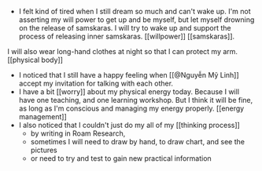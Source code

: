 - I felt kind of tired when I still dream so much and can't wake up. I'm not asserting my will power to get up and be myself, but let myself drowning on the release of samskaras. I will try to wake up and support the process of releasing inner samskaras. [[willpower]] [[samskaras]].

I will also wear long-hand clothes at night so that I can protect my arm. [[physical body]]
- I noticed that I still have a happy feeling when [[@Nguyễn Mỹ Linh]] accept my invitation for talking with each other.
- I have a bit [[worry]] about my physical energy today. Because I will have one teaching, and one learning workshop. But I think it will be fine, as long as I'm conscious and managing my energy properly. [[energy management]]
- I also noticed that I couldn't just do my all of my [[thinking process]] 
    - by writing in Roam Research, 
    - sometimes I will need to draw by hand, to draw chart, and see the pictures
    - or need to try and test to gain new practical information

